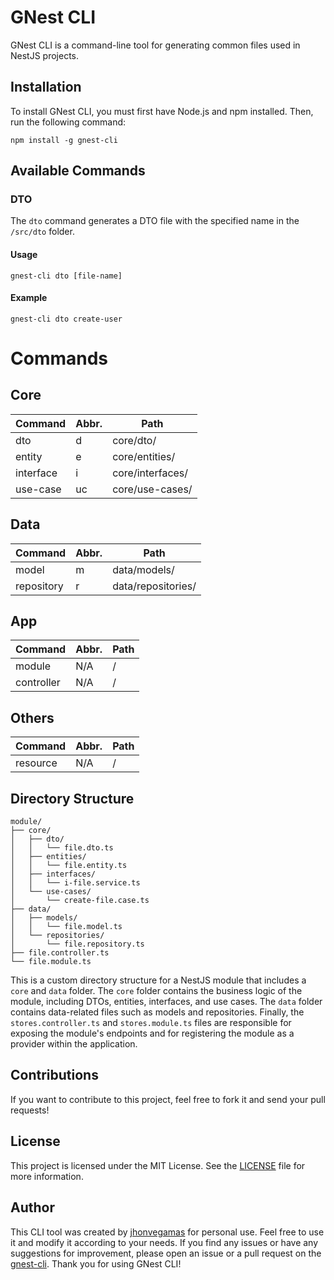 # GNest CLI

GNest CLI is a command-line tool for generating common files used in NestJS projects.

## Installation

To install GNest CLI, you must first have Node.js and npm installed. Then, run the following command:

```
npm install -g gnest-cli
```

## Available Commands

### DTO

The `dto` command generates a DTO file with the specified name in the `/src/dto` folder.

#### Usage

```
gnest-cli dto [file-name]
```

#### Example

```
gnest-cli dto create-user
```

# Commands

## Core

| Command   | Abbr. | Path             |
|-----------|-------|------------------|
| dto       | d     | core/dto/        |
| entity    | e     | core/entities/   |
| interface | i     | core/interfaces/ |
| use-case  | uc    | core/use-cases/  |

## Data

| Command    | Abbr. | Path               |
|------------|-------|--------------------|
| model      | m     | data/models/       |
| repository | r     | data/repositories/ |

## App

| Command    | Abbr. | Path |
|------------|-------|------|
| module     | N/A   | /    |
| controller | N/A   | /    |

## Others

| Command  | Abbr. | Path |
|----------|-------|------|
| resource | N/A   | /    |

## Directory Structure

```
module/
├── core/
│   ├── dto/
│   │   └── file.dto.ts
│   ├── entities/
│   │   └── file.entity.ts
│   ├── interfaces/
│   │   └── i-file.service.ts
│   └── use-cases/
│       └── create-file.case.ts
├── data/
│   ├── models/
│   │   └── file.model.ts
│   └── repositories/
│       └── file.repository.ts
├── file.controller.ts
└── file.module.ts
```

This is a custom directory structure for a NestJS module that includes a `core` and `data` folder. The `core` folder contains the business logic of the module, including DTOs, entities, interfaces, and use cases. The `data` folder contains data-related files such as models and repositories. Finally, the `stores.controller.ts` and `stores.module.ts` files are responsible for exposing the module's endpoints and for registering the module as a provider within the application.
## Contributions

If you want to contribute to this project, feel free to fork it and send your pull requests!

## License

This project is licensed under the MIT License. See the [LICENSE](./LICENSE) file for more information.

## Author

This CLI tool was created by [jhonvegamas](https://github.com/jhonvegamas) for personal use. Feel free to use it and
modify it according to your needs. If you find any issues or have any suggestions for improvement, please open an issue
or a pull request on the [gnest-cli](https://github.com/jhonvegamas/gnest-cli). Thank you for using GNest CLI!
